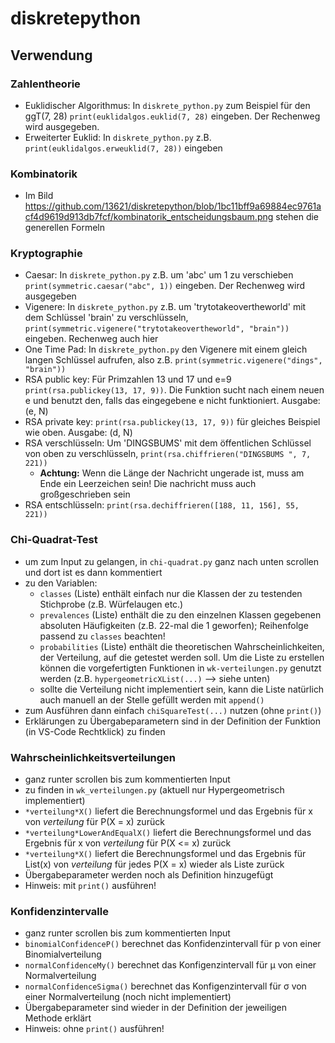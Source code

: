 # diskretepython
## Verwendung
### Zahlentheorie
- Euklidischer Algorithmus: In `diskrete_python.py` zum Beispiel für den ggT(7, 28) `print(euklidalgos.euklid(7, 28)` eingeben. Der Rechenweg wird ausgegeben.
- Erweiterter Euklid: In `diskrete_python.py` z.B. `print(euklidalgos.erweuklid(7, 28))` eingeben
### Kombinatorik
- Im Bild https://github.com/13621/diskretepython/blob/1bc11bff9a69884ec9761acf4d9619d913db7fcf/kombinatorik_entscheidungsbaum.png stehen die generellen Formeln
### Kryptographie
- Caesar: In `diskrete_python.py` z.B. um 'abc' um 1 zu verschieben `print(symmetric.caesar("abc", 1))` eingeben. Der Rechenweg wird ausgegeben
- Vigenere: In `diskrete_python.py` z.B. um 'trytotakeovertheworld' mit dem Schlüssel 'brain' zu verschlüsseln, `print(symmetric.vigenere("trytotakeovertheworld", "brain"))` eingeben. Rechenweg auch hier
- One Time Pad: In `diskrete_python.py` den Vigenere mit einem gleich langen Schlüssel aufrufen, also z.B. `print(symmetric.vigenere("dings", "brain"))`
- RSA public key: Für Primzahlen 13 und 17 und e=9 `print(rsa.publickey(13, 17, 9))`. Die Funktion sucht nach einem neuen e und benutzt den, falls das eingegebene e nicht funktioniert. Ausgabe: (e, N)
- RSA private key: `print(rsa.publickey(13, 17, 9))` für gleiches Beispiel wie oben. Ausgabe: (d, N)
- RSA verschlüsseln: Um 'DINGSBUMS' mit dem öffentlichen Schlüssel von oben zu verschlüsseln, `print(rsa.chiffrieren("DINGSBUMS ", 7, 221))`
  - <b>Achtung:</b> Wenn die Länge der Nachricht ungerade ist, muss am Ende ein Leerzeichen sein! Die nachricht muss auch großgeschrieben sein
- RSA entschlüsseln: `print(rsa.dechiffrieren([188, 11, 156], 55, 221))`
### Chi-Quadrat-Test
- um zum Input zu gelangen, in `chi-quadrat.py` ganz nach unten scrollen und dort ist es dann kommentiert
- zu den Variablen:
  - `classes` (Liste) enthält einfach nur die Klassen der zu testenden Stichprobe (z.B. Würfelaugen etc.) 
  - `prevalences` (Liste) enthält die zu den einzelnen Klassen gegebenen absoluten Häufigkeiten (z.B. 22-mal die 1 geworfen); Reihenfolge passend zu `classes` beachten!
  - `probabilities` (Liste) enthält die theoretischen Wahrscheinlichkeiten, der Verteilung, auf die getestet werden soll. Um die Liste zu erstellen können die vorgefertigten Funktionen in `wk-verteilungen.py` genutzt werden (z.B. `hypergeometricXList(...)` --> siehe unten)
   - sollte die Verteilung nicht implementiert sein, kann die Liste natürlich auch manuell an der Stelle gefüllt werden mit `append()`
 - zum Ausführen dann einfach `chiSquareTest(...)` nutzen (ohne `print()`)
  - Erklärungen zu Übergabeparametern sind in der Definition der Funktion (in VS-Code Rechtklick) zu finden 
### Wahrscheinlichkeitsverteilungen
- ganz runter scrollen bis zum kommentierten Input
- zu finden in `wk_verteilungen.py` (aktuell nur Hypergeometrisch implementiert)
- `*verteilung*X()` liefert die Berechnungsformel und das Ergebnis für x von *verteilung* für P(X = x) zurück
- `*verteilung*LowerAndEqualX()` liefert die Berechnungsformel und das Ergebnis für x von *verteilung* für P(X <= x) zurück
- `*verteilung*X()` liefert die Berechnungsformel und das Ergebnis für List(x) von *verteilung* für jedes P(X = x) wieder als Liste zurück
- Übergabeparameter werden noch als Definition hinzugefügt
- Hinweis: mit `print()` ausführen!

### Konfidenzintervalle
- ganz runter scrollen bis zum kommentierten Input
- `binomialConfidenceP()` berechnet das Konfidenzintervall für p von einer Binomialverteilung
- `normalConfidenceMy()` berechnet das Konfigenzintervall für μ von einer Normalverteilung
- `normalConfidenceSigma()` berechnet das Konfigenzintervall für σ von einer Normalverteilung (noch nicht implementiert)
- Übergabeparameter sind wieder in der Definition der jeweiligen Methode erklärt
- Hinweis: ohne `print()` ausführen!
